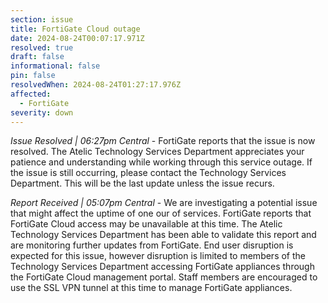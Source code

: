 ```yaml
---
section: issue
title: FortiGate Cloud outage
date: 2024-08-24T00:07:17.971Z
resolved: true
draft: false
informational: false
pin: false
resolvedWhen: 2024-08-24T01:27:17.976Z
affected:
  - FortiGate
severity: down
---
```

*Issue Resolved | 06:27pm Central* - FortiGate reports that the issue is now resolved. The Atelic Technology Services Department appreciates your patience and understanding while working through this service outage. If the issue is still occurring, please contact the Technology Services Department. This will be the last update unless the issue recurs.

*Report Received | 05:07pm Central* - We are investigating a potential issue that might affect the uptime of one our of services. FortiGate reports that FortiGate Cloud access may be unavailable at this time. The Atelic Technology Services Department has been able to validate this report and are monitoring further updates from FortiGate. End user disruption is expected for this issue, however disruption is limited to members of the Technology Services Department accessing FortiGate appliances through the FortiGate Cloud management portal. Staff members are encouraged to use the SSL VPN tunnel at this time to manage FortiGate appliances.